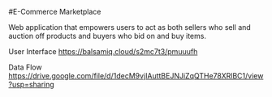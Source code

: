 #E-Commerce Marketplace

Web application that empowers users to act as both sellers who sell and auction off products and buyers who bid on and buy items.

User Interface
https://balsamiq.cloud/s2mc7t3/pmuuufh

Data Flow
https://drive.google.com/file/d/1decM9vjIAuttBEJNJiZqQTHe78XRlBC1/view?usp=sharing